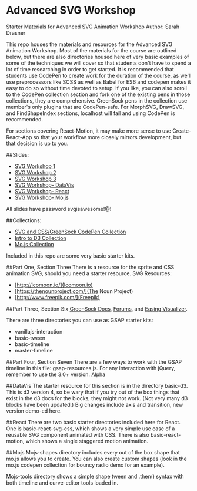 # Advanced SVG Workshop

Starter Materials for Advanced SVG Animation Workshop
Author: Sarah Drasner

This repo houses the materials and resources for the Advanced SVG Animation Workshop. Most of the materials for the course are outlined below, but there are also directories housed here of very basic examples of some of the techniques we will cover so that students don't have to spend a lot of time researching in order to get started. It is recommended that students use CodePen to create work for the duration of the course, as we'll use preprocessors like SCSS as well as Babel for ES6 and codepen makes it easy to do so without time devoted to setup. If you like, you can also scroll to the CodePen collection section and fork one of the existing pens in those collections, they are comprehensive. GreenSock pens in the collection use member's only plugins that are CodePen-safe. For MorphSVG, DrawSVG, and FindShapeIndex sections, localhost will fail and using CodePen is recommended.

For sections covering React-Motion, it may make more sense to use Create-React-App so that your workflow more closely mirrors development, but that decision is up to you.

##Slides:
* [SVG Workshop 1](http://slides.com/sdrasner/smashing-workshop1?token=GwIg9v4C)
* [SVG Workshop 2](http://slides.com/sdrasner/smashingworkshop2?token=pR5HLetg)
* [SVG Workshop 3](http://slides.com/sdrasner/smashing-workshop3?token=zWiaoPN8)
* [SVG Workshop- DataVis](http://slides.com/sdrasner/svg-workshop-data-vis?token=rC0MZakh)
* [SVG Workshop- React](http://slides.com/sdrasner/advanced-svg-animation-react?token=ufkHSlmC)
* [SVG Workshop- Mo.js](http://slides.com/sdrasner/svg-workshop-mojs?token=wAkiI-Pe)

All slides have password svgisawesome!@!

##Collections:
* [SVG and CSS/GreenSock CodePen Collection](http://codepen.io/collection/XvBQJQ/)
* [Intro to D3 Collection](http://codepen.io/collection/XKgVVV/)
* [Mo.js Collection](http://codepen.io/collection/XOEKow/)

Included in this repo are some very basic starter kits. 

##Part One, Section Three
There is a resource for the sprite and CSS animation SVG, should you need a starter resource.
SVG Resources:
* [http://icomoon.io/](Icomoon.io)
* [https://thenounproject.com/](The Noun Project)
* [http://www.freepik.com/](Freepik)

##Part Three, Section Six
[GreenSock Docs](http://greensock.com/docs/#/HTML5/), [Forums](http://greensock.com/forums/), and [Easing Visualizer](http://greensock.com/ease-visualizer).

There are three directories you can use as GSAP starter kits:
* vanillajs-interaction
* basic-tween
* basic-timeline
* master-timeline

##Part Four, Section Seven
There are a few ways to work with the GSAP timeline in this file: gsap-resources.js. For any interaction with jQuery, remember to use the 3.0+ version. [Alpha](https://code.jquery.com/jquery-3.0.0-alpha1.js)

##DataVis
The starter resource for this section is in the directory basic-d3. This is d3 version 4, so be wary that if you try out of the box things that exist in the d3 docs for the blocks, they might not work. (Not very many d3 blocks have been updated.) Big changes include axis and transition, new version demo-ed here.

##React
There are two basic starter directories included here for React. One is basic-react-svg-css, which shows a very simple use case of a reusable SVG component animated with CSS. There is also basic-react-motion, which shows a single staggered motion animation.

##Mojs
Mojs-shapes directory includes every out of the box shape that mo.js allows you to create. You can also create custom shapes (look in the mo.js codepen collection for bouncy radio demo for an example).

Mojs-tools directory shows a simple shape tween and .then() syntax with both timeline and curve-editor tools loaded in.

